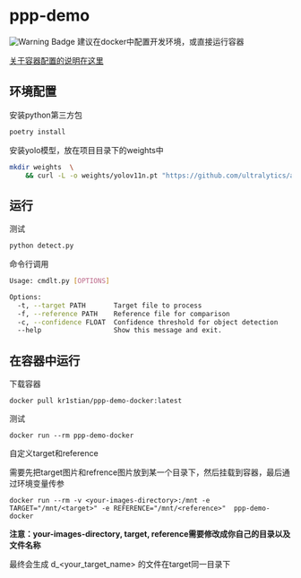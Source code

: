 # ppp-demo

![Warning Badge](https://img.shields.io/badge/Warning-red)
建议在docker中配置开发环境，或直接运行容器

[关于容器配置的说明在这里](#在容器中运行)

## 环境配置

安装python第三方包

```bash
poetry install
```

安装yolo模型，放在项目目录下的weights中

```bash
mkdir weights  \
    && curl -L -o weights/yolov11n.pt "https://github.com/ultralytics/assets/releases/download/v8.3.0/yolo11n.pt"
```

## 运行

测试

```bash
python detect.py
```

命令行调用

```bash
Usage: cmdlt.py [OPTIONS]

Options:
  -t, --target PATH       Target file to process
  -f, --reference PATH    Reference file for comparison
  -c, --confidence FLOAT  Confidence threshold for object detection
  --help                  Show this message and exit.
```

## 在容器中运行

下载容器

`docker pull kr1stian/ppp-demo-docker:latest`

测试

`docker run --rm ppp-demo-docker`

自定义target和reference

需要先把target图片和refrence图片放到某一个目录下，然后挂载到容器，最后通过环境变量传参

`docker run --rm -v <your-images-directory>:/mnt -e TARGET="/mnt/<target>" -e REFERENCE="/mnt/<reference>"  ppp-demo-docker`

**注意：your-images-directory, target, reference需要修改成你自己的目录以及文件名称**

最终会生成 d_<your_target_name> 的文件在target同一目录下